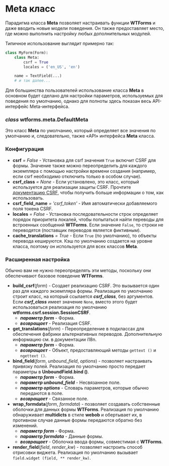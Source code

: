 # Meta класс

Парадигма класса **Meta** позволяет настраивать функции **WTForms** и даже вводить новые модели поведения. Он также предоставляет место, где можно выполнить настройку любых дополнительных модулей.

Типичное использование выглядит примерно так:

```python
class MyForm(Form):
    class Meta:
        csrf = True
        locales = ('en_US', 'en')

    name = TextField(...)
    # и так далее...
```

Для большинства пользователей использование класса **Meta** в основном будет сделано для настройки параметров, используемых для поведения по умолчанию, однако для полноты здесь показан весь API-интерфейс Meta-интерфейса.

### &#x20;_class_ wtforms.meta.DefaultMeta

Это класс **Meta** по умолчанию, который определяет все значения по умолчанию и, следовательно, также «API» интерфейса **Meta** класса.

### Конфигурация

* &#x20;**csrf** _= False -_ Установка для csrf значения `True` включит CSRF для формы. Значение также можно переопределить для каждого экземпляра с помощью настройки времени создания (например, если csrf необходимо отключить только в особом случае).
* &#x20;**csrf\_class** _= None -_ Если установлено, это класс, который используется для реализации защиты CSRF. Прочтите [документацию CSRF](csrf-zashita.md), чтобы получить больше информации о том, как использовать.
* &#x20;**csrf\_field\_name** _= 'csrf\_token' -_ Имя автоматически добавляемого поля токена CSRF.
* &#x20;**locales** _= False -_ Установка последовательности строк определяет порядок приоритета локалей, чтобы попытаться найти переводы для встроенных сообщений **WTForms**. Если значение `False`, то строки не переводятся (поставщик переводов является фиктивным).
* &#x20;**cache\_translations** _= True -_ Если `True` (по умолчанию), то объекты перевода кешируются. Кэш по умолчанию создается на уровне класса, поэтому он используется для всех классов **Meta**.

### Расширенная настройка

Обычно вам не нужно переопределять эти методы, поскольку они обеспечивают базовое поведение **WTForms**.

* &#x20;**build\_csrf**(_form_) - Создает реализацию CSRF. Это вызывается один раз для каждого экземпляра формы. Реализация по умолчанию строит класс, на который ссылается _**csrf\_class**_, без аргументов. Если _**csrf\_class**_ имеет значение `None`, вместо этого будет использоваться реализация по умолчанию **wtforms.csrf.session.SessionCSRF**.
  * _**параметр form**_ - Форма.
  * _**возвращает**_ - Реализация CSRF.
* &#x20;**get\_translations**(_form_) - Переопределение в подклассах для обеспечения фабрики альтернативных переводов. Дополнительную информацию см. в документации i18n.
  * _**параметр form**_ - Форма.
  * _**возвращает**_ - Объект, предоставляющий методы `gettext ()` и `ngettext ()`.
* &#x20;**bind\_field**(_form_, _unbound\_field_, _options_) - позволяет настраивать привязку полей. Реализация по умолчанию просто передает параметры в **UnboundField.bind ()**.
  * _**параметр form**_ - Форма.
  * _**параметр unbound\_field**_ - Несвязанное поле.
  * _**параметр options**_ - Словарь параметров, которые обычно передаются в поле.
  * _**возвращает**_ - Связанное поле.
* &#x20;**wrap\_formdata**(_form_, _formdata_) - позволяет создавать собственные оболочки для данных формы **WTForms**. Реализация по умолчанию обнаруживает **multidicts** в стиле **webob** и обертывает их, в противном случае данные формы передаются обратно без изменений.
  * _**параметр form**_ - Форма.
  * _**параметр formdata**_ - Данные формы.
  * _**возвращает**_ - Оболочка ввода формы, совместимая с **WTForms**.
* &#x20;**render\_field**(_field_, _render\_kw_) - позволяет настроить способ отрисовки виджета. Реализация по умолчанию вызывает `field.widget (field, ** render_kw)`.
